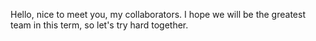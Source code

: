 Hello, nice to meet you, my collaborators. I hope we will be the greatest team in this term, so let's try hard together. 

